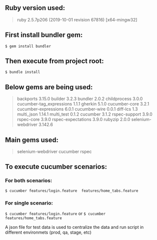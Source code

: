 ## Ruby version used:

> ruby 2.5.7p206 (2019-10-01 revision 67816) [x64-mingw32]

## First install bundler gem:

`$ gem install bundler`

## Then execute from project root:

`$ bundle install`

## Below gems are being used:

> backports 3.15.0
> builder 3.2.3
> bundler 2.0.2
> childprocess 3.0.0
> cucumber-tag_expressions 1.1.1
> gherkin 5.1.0
> cucumber-core 3.2.1
> cucumber-expressions 6.0.1
> cucumber-wire 0.0.1
> diff-lcs 1.3
> multi_json 1.14.1
> multi_test 0.1.2
> cucumber 3.1.2
> rspec-support 3.9.0
> rspec-core 3.9.0
> rspec-expectations 3.9.0
> rubyzip 2.0.0
> selenium-webdriver 3.142.6

## Main gems used:
>selenium-webdriver
>cucumber
>rspec

## To execute cucumber scenarios:

### For both scenarios:
`$ cucumber features/login.feature  features/home_tabs.feature`

### For single scenario: 
`$ cucumber features/login.feature`
or 
`$ cucumber features/home_tabs.feature`

A json file for test data is used to centralize the data and run script in different environmets (prod, qa, stage, etc)